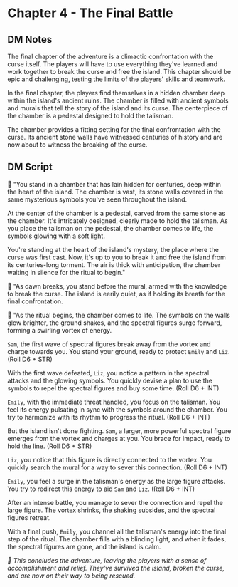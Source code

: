 # **Chapter 4 - The Final Battle**

## **DM Notes**

The final chapter of the adventure is a climactic confrontation with the curse itself. The players will have to use everything they've learned and work together to break the curse and free the island. This chapter should be epic and challenging, testing the limits of the players' skills and teamwork.

In the final chapter, the players find themselves in a hidden chamber deep within the island's ancient ruins. The chamber is filled with ancient symbols and murals that tell the story of the island and its curse. The centerpiece of the chamber is a pedestal designed to hold the talisman. 

The chamber provides a fitting setting for the final confrontation with the curse. Its ancient stone walls have witnessed centuries of history and are now about to witness the breaking of the curse.

## **DM Script**

📢 "You stand in a chamber that has lain hidden for centuries, deep within the heart of the island. The chamber is vast, its stone walls covered in the same mysterious symbols you've seen throughout the island. 

At the center of the chamber is a pedestal, carved from the same stone as the chamber. It's intricately designed, clearly made to hold the talisman. As you place the talisman on the pedestal, the chamber comes to life, the symbols glowing with a soft light.

You're standing at the heart of the island's mystery, the place where the curse was first cast. Now, it's up to you to break it and free the island from its centuries-long torment. The air is thick with anticipation, the chamber waiting in silence for the ritual to begin."

📢 "As dawn breaks, you stand before the mural, armed with the knowledge to break the curse. The island is eerily quiet, as if holding its breath for the final confrontation.

📢 "As the ritual begins, the chamber comes to life. The symbols on the walls glow brighter, the ground shakes, and the spectral figures surge forward, forming a swirling vortex of energy.

`Sam`, the first wave of spectral figures break away from the vortex and charge towards you. You stand your ground, ready to protect `Emily` and `Liz`. (Roll D6 + STR)

With the first wave defeated, `Liz`, you notice a pattern in the spectral attacks and the glowing symbols. You quickly devise a plan to use the symbols to repel the spectral figures and buy some time. (Roll D6 + INT)

`Emily`, with the immediate threat handled, you focus on the talisman. You feel its energy pulsating in sync with the symbols around the chamber. You try to harmonize with its rhythm to progress the ritual. (Roll D6 + INT)

But the island isn't done fighting. `Sam`, a larger, more powerful spectral figure emerges from the vortex and charges at you. You brace for impact, ready to hold the line. (Roll D6 + STR)

`Liz`, you notice that this figure is directly connected to the vortex. You quickly search the mural for a way to sever this connection. (Roll D6 + INT)

`Emily`, you feel a surge in the talisman's energy as the large figure attacks. You try to redirect this energy to aid `Sam` and `Liz`. (Roll D6 + INT)

After an intense battle, you manage to sever the connection and repel the large figure. The vortex shrinks, the shaking subsides, and the spectral figures retreat.

With a final push, `Emily`, you channel all the talisman's energy into the final step of the ritual. The chamber fills with a blinding light, and when it fades, the spectral figures are gone, and the island is calm.

_🤖 This concludes the adventure, leaving the players with a sense of accomplishment and relief. They've survived the island, broken the curse, and are now on their way to being rescued._